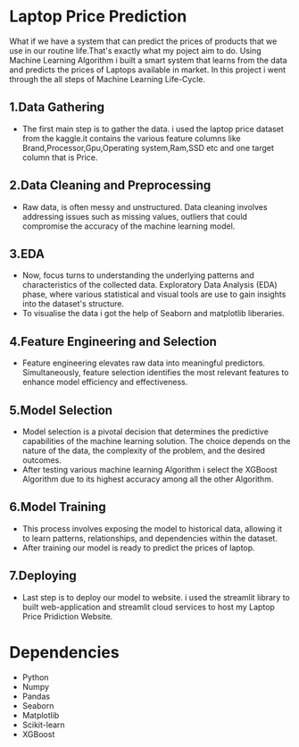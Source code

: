 # Laptop Price Prediction

What if we have a system that can predict the prices of products that we use in our routine life.That's exactly
  what my poject aim to do.
 Using Machine Learning Algorithm i built a smart system that learns from the data and predicts the prices of Laptops 
  available in market.
 In this project i went through the all steps of Machine Learning Life-Cycle.
## 1.Data Gathering
- The first main step is to gather the data. i used the laptop price dataset from the kaggle.it contains the various feature columns like Brand,Processor,Gpu,Operating system,Ram,SSD etc and one target column that is Price.

## 2.Data Cleaning and Preprocessing
- Raw data, is often messy and unstructured. Data cleaning involves addressing issues such as missing values, outliers that could compromise the accuracy of the machine learning model.

## 3.EDA
- Now, focus turns to understanding the underlying patterns and characteristics of the collected data. Exploratory Data Analysis (EDA) phase, where various statistical and visual tools are use to gain insights into the dataset's structure.
- To visualise the data i got the help of Seaborn and matplotlib liberaries.

## 4.Feature Engineering and Selection
- Feature engineering elevates raw data into meaningful predictors. Simultaneously, feature selection identifies the most relevant features to enhance model efficiency and effectiveness.

## 5.Model Selection
-  Model selection is a pivotal decision that determines the predictive capabilities of the machine learning solution. The choice depends on the nature of the data, the complexity of the problem, and the desired outcomes.
- After testing various machine learning Algorithm i select the XGBoost Algorithm due to its highest accuracy among all the other Algorithm.

## 6.Model Training
- This process involves exposing the model to historical data, allowing it to learn patterns, relationships, and dependencies within the dataset.
- After training our model is ready to predict the prices of laptop. 

## 7.Deploying 
- Last step is to deploy our model to website. i used the streamlit library to built web-application and streamlit cloud services to host my Laptop Price Pridiction Website.
  


# Dependencies
- Python
- Numpy
- Pandas
- Seaborn
- Matplotlib
- Scikit-learn
- XGBoost
